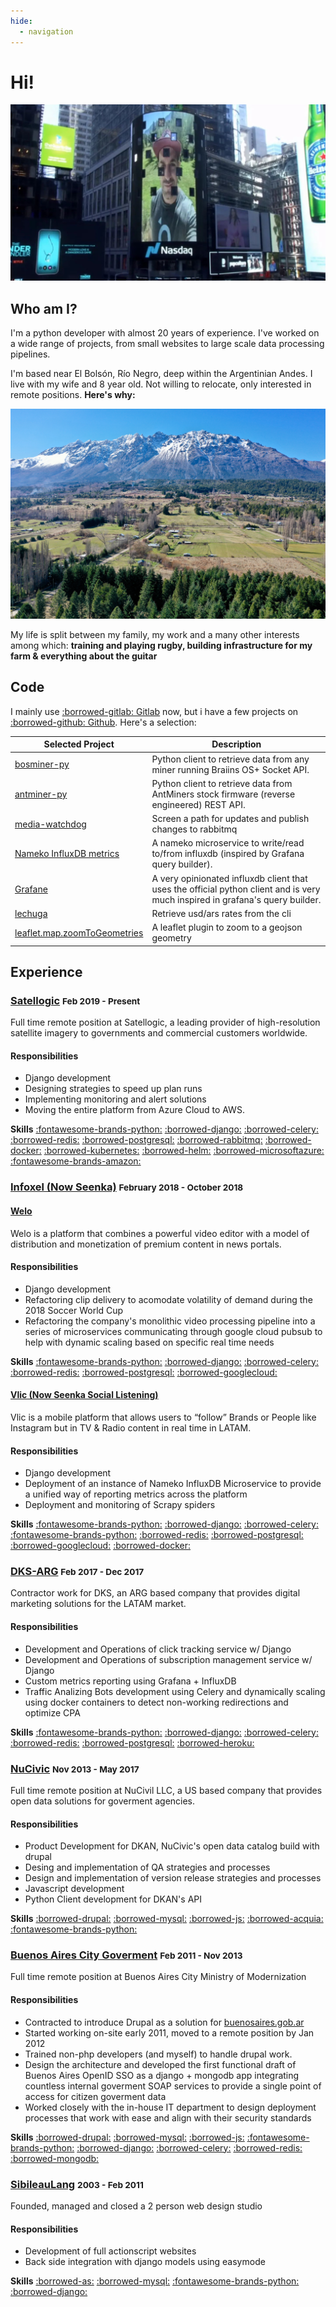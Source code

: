 ```yaml
---
hide:
  - navigation
---
```


# Hi!

![Teo](./img/teo.jpeg)

## Who am I?

I'm a python developer with almost 20 years of experience. I've worked on a wide range of projects, from small websites to large scale data processing pipelines.

I'm based near El Bolsón, Río Negro, deep within the Argentinian Andes. I live with my wife and 8 year old. Not willing to relocate, only interested in remote positions. **Here's why:** 

<img src="./img/golondrinas.jpg" alt="Golondrinas" />

My life is split between my family, my work and a many other interests among which: **training and playing rugby, building infrastructure for my farm & everything about the guitar**

## Code 

I mainly use [:borrowed-gitlab: Gitlab](https://gitlab.com/users/teosibileau/projects) now, but i have a few projects on [:borrowed-github: Github](https://github.com/teosibileau). Here's a selection:


| Selected Project | Description |
|--|--|
| [bosminer-py](https://gitlab.com/slkmining/bosminer-py) | Python client to retrieve data from any miner running Braiins OS+ Socket API. |
| [antminer-py](https://gitlab.com/slkmining/antminer-py) | Python client to retrieve data from AntMiners stock firmware (reverse engineered) REST API. |
| [media-watchdog](https://gitlab.com/teosibileau/media-watchdog) | Screen a path for updates and publish changes to rabbitmq |
| [Nameko InfluxDB metrics](https://gitlab.com/teosibileau/nameko.influxdb.metrics) | A nameko microservice to write/read to/from influxdb (inspired by Grafana query builder). |
| [Grafane](https://gitlab.com/grafane/grafane) | A very opinionated influxdb client that uses the official python client and is very much inspired in grafana's query builder. |
| [lechuga](https://github.com/teosibileau/lechuga) | Retrieve usd/ars rates from the cli |
| [leaflet.map.zoomToGeometries](https://github.com/teosibileau/leaflet.map.zoomToGeometries.js) | A leaflet plugin to zoom to a geojson geometry |


## Experience

### [Satellogic](https://satellogic.com/) <small>Feb 2019 - Present</small>

Full time remote position at Satellogic, a leading provider of high-resolution satellite imagery to governments and commercial customers worldwide.

#### Responsibilities

+ Django development
+ Designing strategies to speed up plan runs  
+ Implementing monitoring and alert solutions
+ Moving the entire platform from Azure Cloud to AWS.

**Skills** [:fontawesome-brands-python:](https://www.python.org/ "Python")
[:borrowed-django:](https://www.djangoproject.com/ "Django")
[:borrowed-celery:](https://docs.celeryproject.org/ "Celery")
[:borrowed-redis:](https://redis.io/ "Redis")
[:borrowed-postgresql:](https://www.postgresql.org/ "Postgresql")
[:borrowed-rabbitmq:](https://www.rabbitmq.com/ "Rabbitmq")
[:borrowed-docker:](https://www.docker.com/ "Docker")
[:borrowed-kubernetes:](https://kubernetes.io/ "Kubernetes")
[:borrowed-helm:](https://helm.sh/ "Helm")
[:borrowed-microsoftazure:](https://azure.microsoft.com/en-us/ "Azure cloud")
[:fontawesome-brands-amazon:](https://aws.amazon.com/ "AWS")

### [Infoxel (Now Seenka)](https://seenka.com) <small>February 2018 - October 2018</small> 

#### [Welo](https://welo.tv/)

Welo is a platform that combines a powerful video editor with a model of distribution and monetization of premium content in news portals.

#### Responsibilities

+ Django development
+ Refactoring clip delivery to acomodate volatility of demand during the 2018 Soccer World Cup
+ Refactoring the company's monolithic video processing pipeline into a series of microservices communicating through google cloud pubsub to help with dynamic scaling based on specific real time needs

**Skills** [:fontawesome-brands-python:](https://www.python.org/ "Python")
[:borrowed-django:](https://www.djangoproject.com/ "Django")
[:borrowed-celery:](https://docs.celeryproject.org/ "Celery")
[:borrowed-redis:](https://redis.io/ "Redis")
[:borrowed-postgresql:](https://www.postgresql.org/ "Postgresql")
[:borrowed-googlecloud:](https://cloud.google.com/ "Google Cloud")

#### [Vlic (Now Seenka Social Listening)](https://seenka.com/social-listening)

Vlic is a mobile platform that allows users to “follow” Brands or People like Instagram but in TV & Radio content in real time in LATAM.

#### Responsibilities

+ Django development
+ Deployment of an instance of Nameko InfluxDB Microservice to provide a unified way of reporting metrics across the platform
+ Deployment and monitoring of Scrapy spiders

**Skills** [:fontawesome-brands-python:](https://www.python.org/ "Python")
[:borrowed-django:](https://www.djangoproject.com/ "Django")
[:borrowed-celery:](https://docs.celeryproject.org/ "Celery")
[:fontawesome-brands-python:](https://scrapy.org/ "Scrapy")
[:borrowed-redis:](https://redis.io/ "Redis")
[:borrowed-postgresql:](https://www.postgresql.org/ "Postgresql")
[:borrowed-googlecloud:](https://cloud.google.com/ "Google Cloud")
[:borrowed-docker:](https://www.docker.com/ "Docker")

### [DKS-ARG](https://dks-arg.com/) <small>Feb 2017 - Dec 2017</small> 

Contractor work for DKS, an ARG based company that provides digital marketing solutions for the LATAM market.

#### Responsibilities
+ Development and Operations of click tracking service w/ Django
+ Development and Operations of subscription management service w/ Django
+ Custom metrics reporting using Grafana + InfluxDB
+ Traffic Analizing Bots development using Celery and dynamically scaling using docker containers to detect non-working redirections and optimize CPA

**Skills** [:fontawesome-brands-python:](https://www.python.org/ "Python")
[:borrowed-django:](https://www.djangoproject.com/ "Django")
[:borrowed-celery:](https://docs.celeryproject.org/ "Celery")
[:borrowed-redis:](https://redis.io/ "Redis")
[:borrowed-postgresql:](https://www.postgresql.org/ "Postgresql")
[:borrowed-heroku:](https://www.postgresql.org/ "Heroku")

### [NuCivic](http://nucivic.com/) <small>Nov 2013 - May 2017</small>

Full time remote position at NuCivil LLC, a US based company that provides open data solutions for goverment agencies.

#### Responsibilities

+ Product Development for DKAN, NuCivic's open data catalog build with drupal
+ Desing and implementation of QA strategies and processes
+ Design and implementation of version release strategies and processes
+ Javascript development
+ Python Client development for DKAN's API

**Skills** [:borrowed-drupal:](https://www.drupal.org/ "Drupal")
[:borrowed-mysql:](https://www.mysql.com/ "MySQL")
[:borrowed-js:](https://developer.mozilla.org/en-US/docs/Web/JavaScript "JavaScript")
[:borrowed-acquia:](https://www.acquia.com/ "Acquia")
[:fontawesome-brands-python:](https://www.python.org/ "Python")

### [Buenos Aires City Goverment](https://buenosaires.gob.ar) <small>Feb 2011 - Nov 2013</small>

Full time remote position at Buenos Aires City Ministry of Modernization

#### Responsibilities

+ Contracted to introduce Drupal as a solution for [buenosaires.gob.ar](https://buenosaires.gob.ar)
+ Started working on-site early 2011, moved to a remote position by Jan 2012
+ Trained non-php developers (and myself) to handle drupal work.
+ Design the architecture and developed the first functional draft of Buenos Aires OpenID SSO as a django + mongodb app integrating countless internal goverment SOAP services to provide a single point of access for citizen goverment data
+ Worked closely with the in-house IT department to design deployment processes that work with ease and align with their security standards

**Skills** [:borrowed-drupal:](https://www.drupal.org/ "Drupal")
[:borrowed-mysql:](https://www.mysql.com/ "MySQL")
[:borrowed-js:](https://developer.mozilla.org/en-US/docs/Web/JavaScript "JavaScript")
[:fontawesome-brands-python:](https://www.python.org/ "Python")
[:borrowed-django:](https://www.djangoproject.com/ "Django")
[:borrowed-celery:](https://docs.celeryproject.org/ "Celery")
[:borrowed-redis:](https://redis.io/ "Redis")
[:borrowed-mongodb:](https://www.mongodb.com/ "MongoDB")

### [SibileauLang]() <small>2003 - Feb 2011</small>

Founded, managed and closed a 2 person web design studio

#### Responsibilities

+ Development of full actionscript websites
+ Back side integration with django models using easymode

**Skills** [:borrowed-as:](https://apache.github.io/royale-docs/features/as3 "ActionScript")
[:borrowed-mysql:](https://www.mysql.com/ "MySQL")
[:fontawesome-brands-python:](https://www.python.org/ "Python")
[:borrowed-django:](https://www.djangoproject.com/ "Django")
